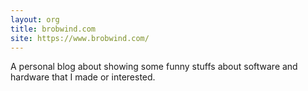```yaml
---
layout: org
title: brobwind.com
site: https://www.brobwind.com/
---
```

A personal blog about showing some funny stuffs about software and hardware that I made or interested.
